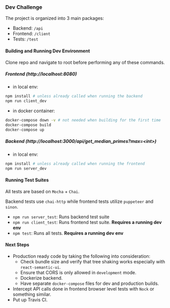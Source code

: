 ### Dev Challenge

The project is organized into 3 main packages:
- Backend: `/api`
- Frontend: `/client`
- Tests: `/test`

#### Building and Running Dev Environment
Clone repo and navigate to root before performing any of these commands.
##### Frontend (http://localhost:8080)
- in local env:
```bash
npm install # unless already called when running the backend
npm run client_dev
```

- in docker container:
```bash
docker-compose down -v # not needed when building for the first time
docker-compose build
docker-compose up
```

##### Backend (http://localhost:3000/api/get_median_primes?max=\<int\>)
- in local env:
```bash
npm install # unless already called when running the frontend
npm run server_dev 
```

#### Running Test Suites
All tests are based on `Mocha` + `Chai`.

Backend tests use `chai-http` while frontend tests utilize `puppeteer` and `sinon`.

- `npm run server_test`: Runs backend test suite
- `npm run client_test`: Runs frontend test suite. **Requires a running dev env**
- `npm test`: Runs all tests. **Requires a running dev env**

#### Next Steps
- Production ready code by taking the following into consideration:
    - Check bundle size and verify that tree shaking works especially with `react-semantic-ui`.
    - Ensure that CORS is only allowed in `development` mode.
    - Dockerize backend.
    - Have separate `docker-compose` files for dev and production builds.
- Intercept API calls done in frontend browser level tests with `Nock` or something similar.
- Put up Travis CI.
